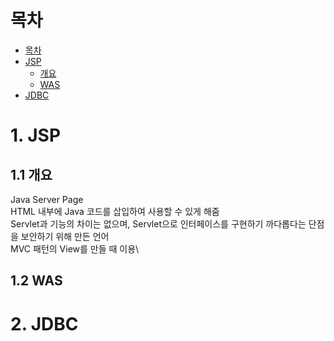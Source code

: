 # 목차
<!-- TOC -->

- [목차](#%EB%AA%A9%EC%B0%A8)
- [JSP](#jsp)
  - [개요](#%EA%B0%9C%EC%9A%94)
  - [WAS](#was)
- [JDBC](#jdbc)

<!-- /TOC -->
# 1. JSP

## 1.1 개요
  Java Server Page\
  HTML 내부에 Java 코드를 삽입하여 사용할 수 있게 해줌\
  Servlet과 기능의 차이는 없으며, Servlet으로 인터페이스를 구현하기 까다롭다는 단점을 보안하기 위해 만든 언어\
  MVC 패턴의 View를 만들 때 이용\

## 1.2 WAS

# 2. JDBC